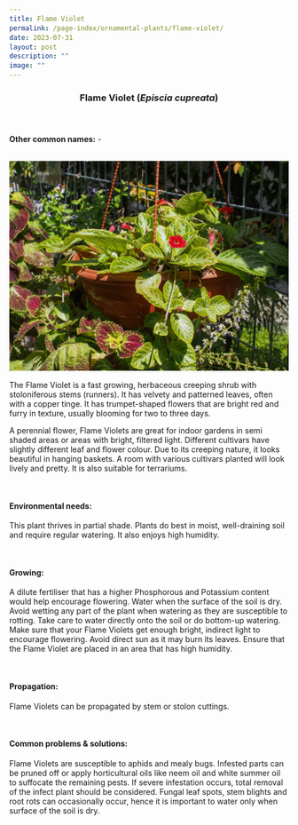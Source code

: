 ```yaml
---
title: Flame Violet
permalink: /page-index/ornamental-plants/flame-violet/
date: 2023-07-31
layout: post
description: ""
image: ""
---
```

<header> 
	<h3>Flame Violet (<em>Episcia cupreata</em>)</h3> 
</header> 
 
<section> 
	<p><strong>Other common names:</strong> -</p> 
	<br> 
</section> 
 
<section> 
	<img title="Photo by Jacqueline Chua." src="/images/Plants/Episcia_JacChua.jpg">
	<p>The Flame Violet is a fast growing, herbaceous creeping shrub with stoloniferous stems (runners). It has velvety and patterned leaves, often with a copper tinge. It has trumpet-shaped flowers that are bright red and furry in texture, usually blooming for two to three days.</p>
	<p>A perennial flower, Flame Violets are great for indoor gardens in semi shaded areas or areas with bright, filtered light. Different cultivars have slightly different leaf and flower colour. Due to its creeping nature, it looks beautiful in hanging baskets. A room with various cultivars planted will look lively and pretty. It is also suitable for terrariums.</p>
	 <br> 
</section> 
 
<section> 
  <h4>Environmental needs:</h4> 
    	<p>This plant thrives in partial shade. Plants do best in moist, well-draining soil and require regular watering. It also enjoys high humidity.</p> 
	<br>
</section>

<section> 
  <h4>Growing:</h4> 
		<p>A dilute fertiliser that has a higher Phosphorous and Potassium content would help encourage flowering. Water when the surface of the soil is dry. Avoid wetting any part of the plant when watering as they are susceptible to rotting. Take care to water directly onto the soil or do bottom-up watering. Make sure that your Flame Violets get enough bright, indirect light to encourage flowering. Avoid direct sun as it may burn its leaves. Ensure that the Flame Violet are placed in an area that has high humidity.</p> 
	<br> 
</section> 

<section> 
  <h4>Propagation:</h4> 
		<p>Flame Violets can be propagated by stem or stolon cuttings.</p> 
	<br> 
</section> 
 
<section> 
  <h4>Common problems &amp; solutions:</h4> 
		<p>Flame Violets are susceptible to aphids and mealy bugs. Infested parts can be pruned off or apply horticultural oils like neem oil and white summer oil to suffocate the remaining pests. If severe infestation occurs, total removal of the infect plant should be considered. Fungal leaf spots, stem blights and root rots can occasionally occur, hence it is important to water only when surface of the soil is dry.</p>
	<br> 
</section>